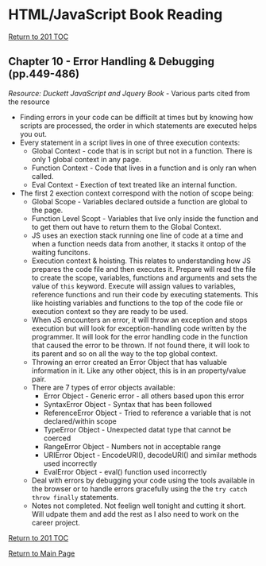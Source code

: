 # HTML/JavaScript Book Reading

[Return to 201 TOC](201TOC.md)

## Chapter 10 - Error Handling & Debugging (pp.449-486)

*Resource: Duckett JavaScript and Jquery Book* - Various parts cited from the resource

- Finding errors in your code can be difficilt at times but by knowing how scripts are processed, the order in which statements are executed helps you out.
- Every statement in a script lives in one of three execution contexts:
  - Global Context - code that is in script but not in a function. There is only 1 global context in any page.
  - Function Context - Code that lives in a function and is only ran when called.
  - Eval Context - Exection of text treated like an internal function.
- The first 2 exection context correspond with the notion of scope being:
  - Global Scope - Variables declared outside a function are global to the page.
  - Function Level Scopt - Variables that live only inside the function and to get them out have to return them to the Global Context.
  - JS uses an exection stack running one line of code at a time and when a function needs data from another, it stacks it ontop of the waiting funcitons.
  - Execution context & hoisting. This relates to understanding how JS prepares the code file and then executes it. Prepare will read the file to create the scope, variables, functions and arguments and sets the value of `this` keyword. Execute will assign values to variables, reference functions and run their code by executing statements. This like hoisting variables and functions to the top of the code file or execution context so they are ready to be used.
  - When JS encounters an error, it will throw an exception and stops execution but will look for exception-handling code written by the programmer. It will look for the error handling code in the function that caused the error to be thrown. If not found there, it will look to its parent and so on all the way to the top global context.
  - Throwing an error created an Error Object that has valuable information in it. Like any other object, this is in an property/value pair.
  - There are 7 types of error objects available:
    - Error Object - Generic error - all others based upon this error
    - SyntaxError Object - Syntax that has been followed
    - ReferenceError Object - Tried to reference a variable that is not declared/within scope
    - TypeError Object - Unexpected datat type that cannot be coerced
    - RangeError Object - Numbers not in acceptable range
    - URIError Object - EncodeURI(), decodeURI() and similar methods used incorrectly
    - EvalError Object - eval() function used incorrectly
  - Deal with errors by debugging your code using the tools available in the browser or to handle errors gracefully using the the `try catch throw finally` statements.
  - Notes not completed. Not feelign well tonight and cutting it short. Will udpate them and add the rest as I also need to work on the career project.

[Return to 201 TOC](201TOC.md)

[Return to Main Page](../README.md)

